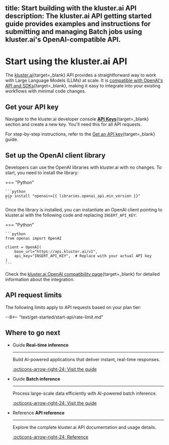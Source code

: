 title: Start building with the kluster.ai API
description: The kluster.ai API getting started guide provides examples and instructions for submitting and managing Batch jobs using kluster.ai's OpenAI-compatible API.
---

# Start using the kluster.ai API

The [kluster.ai](https://www.kluster.ai/){target=\_blank} API provides a straightforward way to work with Large Language Models (LLMs) at scale. It is [compatible with OpenAI's API and SDKs](/get-started/openai-compatibility/){target=\_blank}, making it easy to integrate into your existing workflows with minimal code changes.

## Get your API key

Navigate to the kluster.ai developer console [**API Keys**](https://platform.kluster.ai/apikeys){target=\_blank} section and create a new key. You'll need this for all API requests.

For step-by-step instructions, refer to the [Get an API key](/get-started/get-api-key){target=\_blank} guide.

## Set up the OpenAI client library

Developers can use the OpenAI libraries with kluster.ai with no changes. To start, you need to install the library:

=== "Python"

    ```python
    pip install "openai>={{ libraries.openai_api.min_version }}"
    ```

Once the library is installed, you can instantiate an OpenAI client pointing to kluster.ai with the following code and replacing `INSERT_API_KEY`:

=== "Python"

    ```python
    from openai import OpenAI
        
    client = OpenAI(
        base_url="https://api.kluster.ai/v1",
        api_key="INSERT_API_KEY",  # Replace with your actual API key
    )
    ```

Check the [kluster.ai OpenAI compatibility page](/get-started/openai-compatibility/){target=\_blank} for detailed information about the integration.

## API request limits

The following limits apply to API requests based on your plan tier:

--8<-- "text/get-started/start-api/rate-limit.md"

## Where to go next

<div class="grid cards" markdown>

-   <span class="badge guide">Guide</span> __Real-time inference__

    ---

    Build AI-powered applications that deliver instant, real-time responses.

    [:octicons-arrow-right-24: Visit the guide](/get-started/start-building/real-time/)

-   <span class="badge guide">Guide</span> __Batch inference__

    ---

    Process large-scale data efficiently with AI-powered batch inference.

    [:octicons-arrow-right-24: Visit the guide](/get-started/start-building/batch/)

-   <span class="badge guide">Reference</span> __API reference__

    ---

    Explore the complete kluster.ai API documentation and usage details.

    [:octicons-arrow-right-24: Reference](/api-reference/reference/)


</div>
